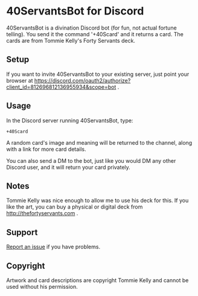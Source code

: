 # 40ServantsBot for Discord

40ServantsBot is a divination Discord bot (for fun, not actual fortune telling). You send it the command '+40Scard' and it returns a card. The cards are from Tommie Kelly's Forty Servants deck.

## Setup

If you want to invite 40ServantsBot to your existing server, just point your browser at https://discord.com/oauth2/authorize?client_id=812696812136955934&scope=bot .

## Usage

In the Discord server running 40ServantsBot, type:

```
+40Scard
```

A random card's image and meaning will be returned to the channel, along with a link for more card details.

You can also send a DM to the bot, just like you would DM any other Discord user, and it will return your card privately.

## Notes

Tommie Kelly was nice enough to allow me to use his deck for this. If you like the art, you can buy a physical or digital deck from http://thefortyservants.com .

## Support

[Report an issue](https://github.com/switchknitter/) if you have problems.

## Copyright

Artwork and card descriptions are copyright Tommie Kelly and cannot be used without his permission.
